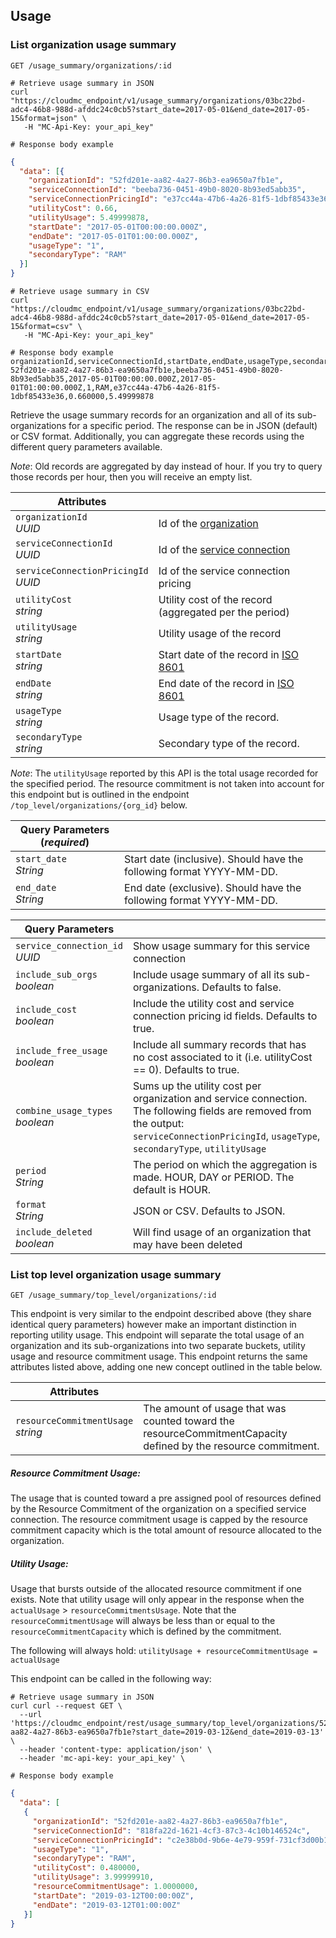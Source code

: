 ## Usage

<!-------------------- LIST USAGE SUMMARY -------------------->

### List organization usage summary

`GET /usage_summary/organizations/:id`

```shell
# Retrieve usage summary in JSON
curl "https://cloudmc_endpoint/v1/usage_summary/organizations/03bc22bd-adc4-46b8-988d-afddc24c0cb5?start_date=2017-05-01&end_date=2017-05-15&format=json" \
   -H "MC-Api-Key: your_api_key"

# Response body example
```
```json
{
  "data": [{
    "organizationId": "52fd201e-aa82-4a27-86b3-ea9650a7fb1e",
    "serviceConnectionId": "beeba736-0451-49b0-8020-8b93ed5abb35",
    "serviceConnectionPricingId": "e37cc44a-47b6-4a26-81f5-1dbf85433e36",
    "utilityCost": 0.66,
    "utilityUsage": 5.49999878,
    "startDate": "2017-05-01T00:00:00.000Z",
    "endDate": "2017-05-01T01:00:00.000Z",
    "usageType": "1",
    "secondaryType": "RAM"
  }]
}
```
```shell
# Retrieve usage summary in CSV
curl "https://cloudmc_endpoint/v1/usage_summary/organizations/03bc22bd-adc4-46b8-988d-afddc24c0cb5?start_date=2017-05-01&end_date=2017-05-15&format=csv" \
   -H "MC-Api-Key: your_api_key"

# Response body example
organizationId,serviceConnectionId,startDate,endDate,usageType,secondaryType,serviceConnectionPricingId,utilityCost,utilityUsage
52fd201e-aa82-4a27-86b3-ea9650a7fb1e,beeba736-0451-49b0-8020-8b93ed5abb35,2017-05-01T00:00:00.000Z,2017-05-01T01:00:00.000Z,1,RAM,e37cc44a-47b6-4a26-81f5-1dbf85433e36,0.660000,5.49999878
```

Retrieve the usage summary records for an organization and all of its sub-organizations for a specific period. The response can be in JSON (default) or CSV format. Additionally, you can aggregate these records using the different query parameters available.

*Note*: Old records are aggregated by day instead of hour. If you try to query those records per hour, then you will receive an empty list.

Attributes | &nbsp;
---- | -----------
`organizationId`<br/>*UUID* | Id of the [organization](#administration-organizations)
`serviceConnectionId`<br/>*UUID* | Id of the [service connection](#administration-service-connections)
`serviceConnectionPricingId`<br/>*UUID* | Id of the service connection pricing
`utilityCost`<br/>*string* | Utility cost of the record (aggregated per the period)
`utilityUsage`<br/>*string* | Utility usage of the record
`startDate`<br/>*string* | Start date of the record in [ISO 8601](https://en.wikipedia.org/wiki/ISO_8601)
`endDate`<br/>*string* | End date of the record in [ISO 8601](https://en.wikipedia.org/wiki/ISO_8601)
`usageType`<br/>*string* | Usage type of the record.
`secondaryType`<br/>*string* | Secondary type of the record.

*Note*: The `utilityUsage` reported by this API is the total usage recorded for the specified period. The resource commitment is not taken into account for this endpoint but is outlined in the endpoint `/top_level/organizations/{org_id}` below.

Query Parameters (*required*) | &nbsp;
---------- | -----
`start_date`<br/>*String* | Start date (inclusive). Should have the following format YYYY-MM-DD.
`end_date`<br/>*String* | End date (exclusive). Should have the following format YYYY-MM-DD.

Query Parameters | &nbsp;
---------- | -----
`service_connection_id`<br/>*UUID* | Show usage summary for this service connection
`include_sub_orgs`<br/>*boolean* | Include usage summary of all its sub-organizations. Defaults to false.
`include_cost`<br/>*boolean* | Include the utility cost and service connection pricing id fields. Defaults to true.
`include_free_usage`<br/>*boolean* | Include all summary records that has no cost associated to it (i.e. utilityCost == 0). Defaults to true.
`combine_usage_types`<br/>*boolean* | Sums up the utility cost per organization and service connection. The following fields are removed from the output: `serviceConnectionPricingId`, `usageType`, `secondaryType`, `utilityUsage`
`period`<br/>*String* | The period on which the aggregation is made. HOUR, DAY or PERIOD. The default is HOUR.
`format`<br/>*String* | JSON or CSV. Defaults to JSON.
`include_deleted`<br/>*boolean* | Will find usage of an organization that may have been deleted

### List top level organization usage summary

`GET /usage_summary/top_level/organizations/:id`<br/>

This endpoint is very similar to the endpoint described above (they share identical query parameters) however make an important distinction in reporting utility usage. This endpoint will separate the total usage of an organization and its sub-organizations into two separate buckets, utility usage and resource commitment usage. This endpoint returns the same attributes listed above, adding one new concept outlined in the table below.

Attributes | &nbsp;
---- | -----------
`resourceCommitmentUsage`<br/>*string* | The amount of usage that was counted toward the resourceCommitmentCapacity defined by the resource commitment.

##### Resource Commitment Usage:
The usage that is counted toward a pre assigned pool of resources defined by the Resource Commitment of the organization on a specified service connection. The resource commitment usage is capped by the resource commitment capacity which is the total amount of resource allocated to the organization.

##### Utility Usage:
Usage that bursts outside of the allocated resource commitment if one exists. Note that utility usage will only appear in the response when the `actualUsage` > `resourceCommitmentsUsage`. Note that the `resourceCommitmentUsage` will always be less than or equal to the `resourceCommitmentCapacity` which is defined by the commitment.

The following will always hold:
`utilityUsage + resourceCommitmentUsage = actualUsage`

This endpoint can be called in the following way:

```shell
# Retrieve usage summary in JSON
curl curl --request GET \
  --url 'https://cloudmc_endpoint/rest/usage_summary/top_level/organizations/52fd201e-aa82-4a27-86b3-ea9650a7fb1e?start_date=2019-03-12&end_date=2019-03-13' \
  --header 'content-type: application/json' \
  --header 'mc-api-key: your_api_key' \

# Response body example
```
```json
{
  "data": [
   {
     "organizationId": "52fd201e-aa82-4a27-86b3-ea9650a7fb1e",
     "serviceConnectionId": "818fa22d-1621-4cf3-87c3-4c10b146524c",
     "serviceConnectionPricingId": "c2e38b0d-9b6e-4e79-959f-731cf3d00b1a",
     "usageType": "1",
     "secondaryType": "RAM",
     "utilityCost": 0.480000,
     "utilityUsage": 3.99999910,
     "resourceCommitmentUsage": 1.0000000,
     "startDate": "2019-03-12T00:00:00Z",
     "endDate": "2019-03-12T01:00:00Z"
   }]
}
```
